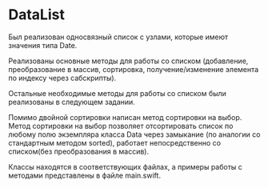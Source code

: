 # DataList
Был реализован односвязный список с узлами, которые имеют значения типа Date.  
  
Реализованы основные методы для работы со списком (добавление, преобразование в массив, сортировка, получение/изменение элемента по индексу через сабскрипты).  
  
Остальные необходимые методы для работы со списком были реализованы в следующем задании.  
  
Помимо двойной сортировки написан метод сортировки на выбор. Метод сортировки на выбор позволяет отсортировать список по любому полю экземпляра класса Data через замыкание (по аналогии со стандартным методом sorted), работает непосредственно со списком(без преобразования в массив). 
  
Классы находятся в соответствующих файлах, а примеры работы с методами представлены в файле main.swift. 
